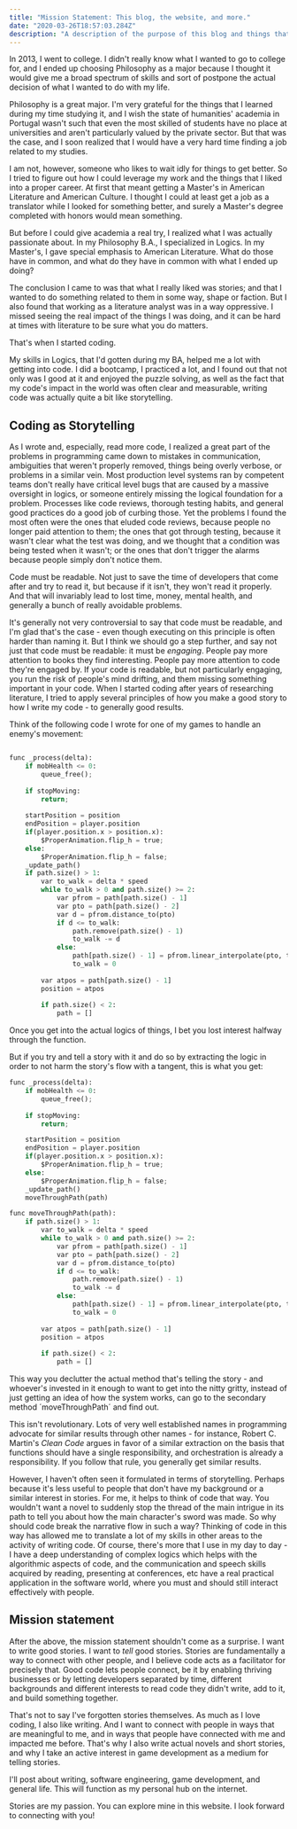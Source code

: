 ```yaml
---
title: "Mission Statement: This blog, the website, and more."
date: "2020-03-26T18:57:03.284Z"
description: "A description of the purpose of this blog and things that are to come."
---
```


In 2013, I went to college. I didn't really know what I wanted to go to college for, and I ended up choosing Philosophy as a major because I thought it would give me a broad spectrum of skills and sort of postpone the actual decision of what I wanted to do with my life.

Philosophy is a great major. I'm very grateful for the things that I learned during my time studying it, and I wish the state of humanities' academia in Portugal wasn't such that even the most skilled of students have no place at universities and aren't particularly valued by the private sector. But that was the case, and I soon realized that I would have a very hard time finding a job related to my studies.

I am not, however, someone who likes to wait idly for things to get better. So I tried to figure out how I could leverage my work and the things that I liked into a proper career. At first that meant getting a Master's in American Literature and American Culture. I thought I could at least get a job as a translator while I looked for something better, and surely a Master's degree completed with honors would mean something.

But before I could give academia a real try, I realized what I was actually passionate about. In my Philosophy B.A., I specialized in Logics. In my Master's, I gave special emphasis to American Literature. What do those have in common, and what do they have in common with what I ended up doing?

The conclusion I came to was that what I really liked was stories; and that I wanted to do something related to them in some way, shape or faction. But I also found that working as a literature analyst was in a way oppressive. I missed seeing the real impact of the things I was doing, and it can be hard at times with literature to be sure what you do matters. 

That's when I started coding.

My skills in Logics, that I'd gotten during my BA, helped me a lot with getting into code. I did a bootcamp, I practiced a lot, and I found out that not only was I good at it and enjoyed the puzzle solving, as well as the fact that my code's impact in the world was often clear and measurable, writing code was actually quite a bit like storytelling.

## Coding as Storytelling

As I wrote and, especially, read more code, I realized a great part of the problems in programming came down to mistakes in communication, ambiguities that weren't properly removed, things being overly verbose, or problems in a similar vein. Most production level systems ran by competent teams don't really have critical level bugs that are caused by a massive oversight in logics, or someone entirely missing the logical foundation for a problem. Processes like code reviews, thorough testing habits, and general good practices do a good job of curbing those. Yet the problems I found the most often were the ones that eluded code reviews, because people no longer paid attention to them; the ones that got through testing, because it wasn't clear what the test was doing, and we thought that a condition was being tested when it wasn't; or the ones that don't trigger the alarms because people simply don't notice them. 

Code must be readable. Not just to save the time of developers that come after and try to read it, but because if it isn't, they won't read it properly. And that will invariably lead to lost time, money, mental health, and generally a bunch of really avoidable problems.

It's generally not very controversial to say that code must be readable, and I'm glad that's the case - even though executing on this principle is often harder than naming it. But I think we should go a step further, and say not just that code must be readable: it must be *engaging*. People pay more attention to books they find interesting. People pay more attention to code they're engaged by. If your code is readable, but not particularly engaging, you run the risk of people's mind drifting, and them missing something important in your code. When I started coding after years of researching literature, I tried to apply several principles of how you make a good story to how I write my code - to generally good results.

Think of the following code I wrote for one of my games to handle an enemy's movement:

```python

func _process(delta):
	if mobHealth <= 0:
		queue_free();
	
	if stopMoving: 
		return;
	
	startPosition = position
	endPosition = player.position
	if(player.position.x > position.x): 
		$ProperAnimation.flip_h = true;
	else:
		$ProperAnimation.flip_h = false;
	_update_path()
	if path.size() > 1:
		var to_walk = delta * speed
		while to_walk > 0 and path.size() >= 2:
			var pfrom = path[path.size() - 1]
			var pto = path[path.size() - 2]
			var d = pfrom.distance_to(pto)
			if d <= to_walk:
				path.remove(path.size() - 1)
				to_walk -= d
			else:
				path[path.size() - 1] = pfrom.linear_interpolate(pto, to_walk/d)
				to_walk = 0
		
		var atpos = path[path.size() - 1]
		position = atpos
		
		if path.size() < 2:
			path = []

```

Once you get into the actual logics of things, I bet you lost interest halfway through the function.

But if you try and tell a story with it and do so by extracting the logic in order to not harm the story's flow with a tangent, this is what you get:

```python
func _process(delta):
	if mobHealth <= 0:
		queue_free();
	
	if stopMoving: 
		return;

	startPosition = position
	endPosition = player.position
	if(player.position.x > position.x): 
		$ProperAnimation.flip_h = true;
	else:
		$ProperAnimation.flip_h = false;
	_update_path()
	moveThroughPath(path)

func moveThroughPath(path):
    if path.size() > 1:
		var to_walk = delta * speed
		while to_walk > 0 and path.size() >= 2:
			var pfrom = path[path.size() - 1]
			var pto = path[path.size() - 2]
			var d = pfrom.distance_to(pto)
			if d <= to_walk:
				path.remove(path.size() - 1)
				to_walk -= d
			else:
				path[path.size() - 1] = pfrom.linear_interpolate(pto, to_walk/d)
				to_walk = 0
		
		var atpos = path[path.size() - 1]
		position = atpos
		
		if path.size() < 2:
			path = []
```
<p></p>

This way you declutter the actual method that's telling the story - and whoever's invested in it enough to want to get into the nitty gritty, instead of just getting an idea of how the system works, can go to the secondary method ´moveThroughPath´ and find out. 

This isn't revolutionary. Lots of very well established names in programming advocate for similar results through other names - for instance, Robert C. Martin's *Clean Code* argues in favor of a similar extraction on the basis that functions should have a single responsibility, and orchestration is already a responsibility. If you follow that rule, you generally get similar results. 

However, I haven't often seen it formulated in terms of storytelling. Perhaps because it's less useful to people that don't have my background or a similar interest in stories. For me, it helps to think of code that way. You wouldn't want a novel to suddenly stop the thread of the main intrigue in its path to tell you about how the main character's sword was made. So why should code break the narrative flow in such a way? Thinking of code in this way has allowed me to translate a lot of my skills in other areas to the activity of writing code. Of course, there's more that I use in my day to day - I have a deep understanding of complex logics which helps with the algorithmic aspects of code, and the communication and speech skills acquired by reading, presenting at conferences, etc have a real practical application in the software world, where you must and should still interact effectively with people. 

## Mission statement

After the above, the mission statement shouldn't come as a surprise. I want to write good stories. I want to *tell* good stories. Stories are fundamentally a way to connect with other people, and I believe code acts as a facilitator for precisely that. Good code lets people connect, be it by enabling thriving businesses or by letting developers separated by time, different backgrounds and different interests to read code they didn't write, add to it, and build something together. 

That's not to say I've forgotten stories themselves. As much as I love coding, I also like writing. And I want to connect with people in ways that are meaningful to me, and in ways that people have connected with me and impacted me before. That's why I also write actual novels and short stories, and why I take an active interest in game development as a medium for telling stories. 

I'll post about writing, software engineering, game development, and general life. This will function as my personal hub on the internet.

Stories are my passion. You can explore mine in this website. I look forward to connecting with you! 